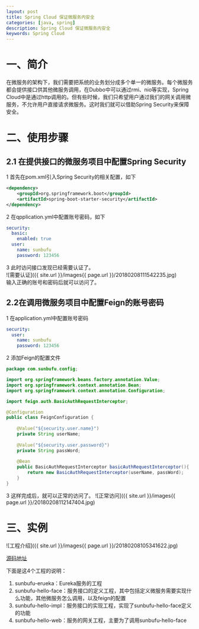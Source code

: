 ```yaml
---
layout: post
title: Spring Cloud 保证微服务内安全
categories: [java, spring]
description: Spring Cloud 保证微服务内安全
keywords: Spring Cloud
---
```


# 一、简介
在微服务的架构下，我们需要把系统的业务划分成多个单一的微服务。每个微服务都会提供接口供其他微服务调用，在Dubbo中可以通过rmi、nio等实现，Spring Cloud中是通过http调用的。但有些时候，我们只希望用户通过我们的网关调用微服务，不允许用户直接请求微服务。这时我们就可以借助Spring Security来保障安全。

# 二、使用步骤
## 2.1 在提供接口的微服务项目中配置Spring Security
1 首先在pom.xml引入Spring Security的相关配置，如下

```xml
<dependency>
    <groupId>org.springframework.boot</groupId>
    <artifactId>spring-boot-starter-security</artifactId>
</dependency>
```

2 在qpplication.yml中配置账号密码，如下

```yml
security:
  basic:
    enabled: true
  user:
    name: sunbufu
    password: 123456
```

3 此时访问接口发现已经需要认证了。  
![需要认证]({{ site.url }}/images{{ page.url }}/20180208111542235.jpg)  
输入正确的账号和密码后就可以访问了。  

## 2.2在调用微服务项目中配置Feign的账号密码
1 在application.yml中配置账号密码

```yml
security:
  user:
    name: sunbufu
    password: 123456
```

2 添加Feign的配置文件

```java
package com.sunbufu.config;

import org.springframework.beans.factory.annotation.Value;
import org.springframework.context.annotation.Bean;
import org.springframework.context.annotation.Configuration;

import feign.auth.BasicAuthRequestInterceptor;

@Configuration
public class FeignConfiguration {
	
	@Value("${security.user.name}")
	private String userName;
	
	@Value("${security.user.password}")
	private String passWord;
	
    @Bean
    public BasicAuthRequestInterceptor basicAuthRequestInterceptor(){
        return new BasicAuthRequestInterceptor(userName, passWord);
    }
}
```

3 这样完成后，就可以正常的访问了。
![正常访问]({{ site.url }}/images{{ page.url }}/20180208112147404.jpg)

# 三、实例

![工程介绍]({{ site.url }}/images{{ page.url }}/20180208105341622.jpg)

[源码地址](https://github.com/sunbufu/sunbufu-cloud)

下面是这4个工程的说明：
 1. sunbufu-erueka：Eureka服务的工程
 2. sunbufu-hello-face：服务接口的定义工程，其中包括定义微服务需要实现什么功能，其他微服务怎么调用，以及feign的配置
 3. sunbufu-hello-impl：服务接口的实现工程，实现了sunbufu-hello-face定义的功能
 4. sunbufu-hello-web：服务的网关工程，主要为了调用sunbufu-hello-face

